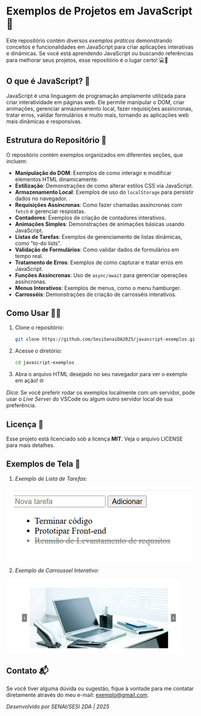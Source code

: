 # Exemplos de Projetos em JavaScript 🚀

Este repositório contém diversos *exemplos práticos* demonstrando conceitos e funcionalidades em JavaScript para criar aplicações interativas e dinâmicas. Se você está aprendendo JavaScript ou buscando referências para melhorar seus projetos, esse repositório é o lugar certo! 💻📱

## O que é JavaScript? 🤔

JavaScript é uma linguagem de programação amplamente utilizada para criar interatividade em páginas web. Ele permite manipular o DOM, criar animações, gerenciar armazenamento local, fazer requisições assíncronas, tratar erros, validar formulários e muito mais, tornando as aplicações web mais dinâmicas e responsivas.

## Estrutura do Repositório 📂

O repositório contém exemplos organizados em diferentes seções, que incluem:

- **Manipulação do DOM**: Exemplos de como interagir e modificar elementos HTML dinamicamente.
- **Estilização**: Demonstrações de como alterar estilos CSS via JavaScript.
- **Armazenamento Local**: Exemplos de uso do `localStorage` para persistir dados no navegador.
- **Requisições Assíncronas**: Como fazer chamadas assíncronas com `fetch` e gerenciar respostas.
- **Contadores**: Exemplos de criação de contadores interativos.
- **Animações Simples**: Demonstrações de animações básicas usando JavaScript.
- **Listas de Tarefas**: Exemplos de gerenciamento de listas dinâmicas, como "to-do lists".
- **Validação de Formulários**: Como validar dados de formulários em tempo real.
- **Tratamento de Erros**: Exemplos de como capturar e tratar erros em JavaScript.
- **Funções Assíncronas**: Uso de `async/await` para gerenciar operações assíncronas.
- **Menus Interativos**: Exemplos de menus, como o menu hamburger.
- **Carrosséis**: Demonstrações de criação de carrosséis interativos.

## Como Usar 👨‍💻

1. Clone o repositório:
   ```bash
   git clone https://github.com/SesiSenaiDA2025/javascript-exemplos.git
   ```

2. Acesse o diretório:
   ```bash
   cd javascript-exemplos
   ```

3. Abra o arquivo HTML desejado no seu navegador para ver o exemplo em ação! 🌐

*Dica*: Se você preferir rodar os exemplos localmente com um servidor, pode usar o *Live Server* do VSCode ou algum outro servidor local de sua preferência.

## Licença 📜

Esse projeto está licenciado sob a licença **MIT**. Veja o arquivo LICENSE para mais detalhes.

## Exemplos de Tela 📸

1. *Exemplo de Lista de Tarefas*:

![alt text](image.png)

2. *Exemplo de Carroussel Interativo*:

![alt text](image-1.png)

## Contato 📬

Se você tiver alguma dúvida ou sugestão, fique à vontade para me contatar diretamente através do meu e-mail: exemplo@gmail.com.

*Desenvolvido por SENAI/SESI 2DA | 2025*
